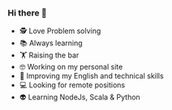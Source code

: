 ### Hi there 👋

- 🕵 Love Problem solving
- 📚 Always learning 
- 🏋 Raising the bar
- 🤓 Working on my personal site 
- 🧠 Improving my English and technical skills 
- 💻 Looking for remote positions
- 👽 Learning NodeJs, Scala & Python
<!--
**fpineda3105/fpineda3105** is a ✨ _special_ ✨ repository because its `README.md` (this file) appears on your GitHub profile.

Here are some ideas to get you started:

- 🔭 I’m currently working on ...
- 🌱 I’m currently learning ...
- 👯 I’m looking to collaborate on ...
- 🤔 I’m looking for help with ...
- 💬 Ask me about ...
- 📫 How to reach me: ...
- 😄 Pronouns: ...
- ⚡ Fun fact: ...
-->
